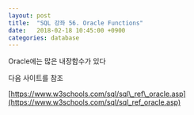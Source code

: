 ```yaml
---
layout: post
title:  "SQL 강좌 56. Oracle Functions"
date:   2018-02-18 10:45:00 +0900
categories: database
---
```


Oracle에는 많은 내장함수가 있다

다음 사이트를 참조

[https://www.w3schools.com/sql/sql\_ref\_oracle.asp](https://www.w3schools.com/sql/sql_ref_oracle.asp)